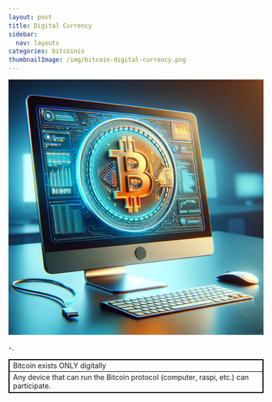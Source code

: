 ```yaml
---
layout: post
title: Digital Currency
sidebar:
  nav: layouts
categories: bitcoinis
thumbnailImage: /img/bitcoin-digital-currency.png
---
```

![Bitcoin Block](/img/bitcoin-digital-currency.png)

-.

<table style="border: 1px solid black; border-collapse: collapse;">
  <tr style="border: 1px solid black;">
    <td style="border: 1px solid black;">Bitcoin exists ONLY digitally</td>
  </tr>
  <tr style="border: 1px solid black;">
    <td style="border: 1px solid black;">Any device that can run the Bitcoin protocol (computer, raspi, etc.) can participate.</td>
  </tr>
</table>